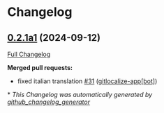 # Changelog

## [0.2.1a1](https://github.com/OpenVoiceOS/ovos-skill-wolfie/tree/0.2.1a1) (2024-09-12)

[Full Changelog](https://github.com/OpenVoiceOS/ovos-skill-wolfie/compare/0.2.0...0.2.1a1)

**Merged pull requests:**

- fixed italian translation [\#31](https://github.com/OpenVoiceOS/ovos-skill-wolfie/pull/31) ([gitlocalize-app[bot]](https://github.com/apps/gitlocalize-app))



\* *This Changelog was automatically generated by [github_changelog_generator](https://github.com/github-changelog-generator/github-changelog-generator)*
